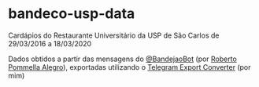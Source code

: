 # bandeco-usp-data

Cardápios do Restaurante Universitário da USP de São Carlos de 29/03/2016 a 18/03/2020

Dados obtidos a partir das mensagens do [@BandejaoBot](t.me/BandejaoBot) (por [Roberto Pommella Alegro](https://github.com/Kasama/bandejao-bot)), exportadas utilizando o [Telegram Export Converter](https://github.com/KanegaeGabriel/telegram-export-converter) (por mim)